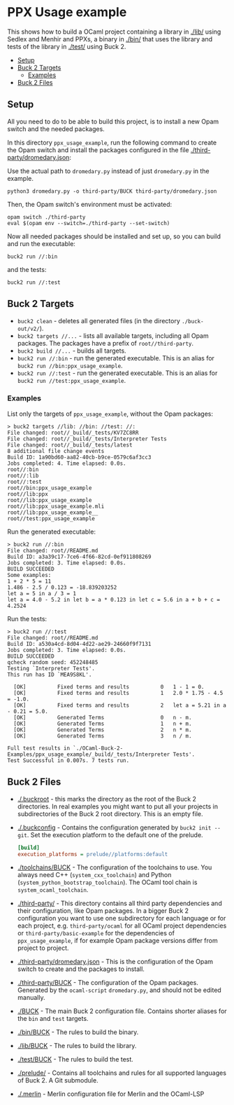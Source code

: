 # PPX Usage example

This shows how to build a OCaml project containing a library in [./lib/](./lib/) using Sedlex and Menhir and PPXs, a binary in [./bin/](./bin/) that uses the library and tests of the library in [./test/](./test/) using Buck 2.

- [Setup](#setup)
- [Buck 2 Targets](#buck-2-targets)
  - [Examples](#examples)
- [Buck 2 Files](#buck-2-files)

## Setup

All you need to do to be able to build this project, is to install a new Opam switch and the needed packages.

In this directory `ppx_usage_example`, run the following command to create the Opam switch and install the packages configured in the file [./third-party/dromedary.json](./third-party/dromedary.json):

Use the actual path to `dromedary.py` instead of just `dromedary.py` in the example.

```text
python3 dromedary.py -o third-party/BUCK third-party/dromedary.json
```

Then, the Opam switch's environment must be activated:

```text
opam switch ./third-party
eval $(opam env --switch=./third-party --set-switch)
```

Now all needed packages should be installed and set up, so you can build and run the executable:

```text
buck2 run //:bin
```

and the tests:

```text
buck2 run //:test
```

## Buck 2 Targets

- `buck2 clean` - deletes all generated files (in the directory `./buck-out/v2/`).
- `buck2 targets //...` - lists all available targets, including all Opam packages. The packages have a prefix of `root//third-party`.
- `buck2 build //...` - builds all targets.
- `buck2 run //:bin` - run the generated executable. This is an alias for `buck2 run //bin:ppx_usage_example`.
- `buck2 run //:test` - run the generated executable. This is an alias for `buck2 run //test:ppx_usage_example`.

### Examples

List only the targets of `ppx_usage_example`, without the Opam packages:

```text
> buck2 targets //lib: //bin: //test: //:
File changed: root//_build/_tests/KV7ZC8RR
File changed: root//_build/_tests/Interpreter Tests
File changed: root//_build/_tests/latest
8 additional file change events
Build ID: 1a90bd60-aa82-40cb-b9ce-0579c6af3cc3
Jobs completed: 4. Time elapsed: 0.0s.
root//:bin
root//:lib
root//:test
root//bin:ppx_usage_example
root//lib:ppx
root//lib:ppx_usage_example
root//lib:ppx_usage_example.mli
root//lib:ppx_usage_example__
root//test:ppx_usage_example
```

Run the generated executable:

```text
> buck2 run //:bin
File changed: root//README.md
Build ID: a3a39c17-7ce6-4f66-82cd-0ef911808269
Jobs completed: 3. Time elapsed: 0.0s.
BUILD SUCCEEDED
Some examples:
1 + 2 * 5 = 11
1.486 - 2.5 / 0.123 = -18.839203252
let a = 5 in a / 3 = 1
let a = 4.0 - 5.2 in let b = a * 0.123 in let c = 5.6 in a + b + c = 4.2524
```

Run the tests:

```text
> buck2 run //:test
File changed: root//README.md
Build ID: a530a4cd-8d04-4d22-ae29-24660f9f7131
Jobs completed: 3. Time elapsed: 0.0s.
BUILD SUCCEEDED
qcheck random seed: 452248485
Testing `Interpreter Tests'.
This run has ID `MEA9S8KL'.

  [OK]          Fixed terms and results          0   1 - 1 = 0.
  [OK]          Fixed terms and results          1   2.0 * 1.75 - 4.5 = -1.0.
  [OK]          Fixed terms and results          2   let a = 5.21 in a - 0.21 = 5.0.
  [OK]          Generated Terms                  0   n - m.
  [OK]          Generated Terms                  1   n + m.
  [OK]          Generated Terms                  2   n * m.
  [OK]          Generated Terms                  3   n / m.

Full test results in `./OCaml-Buck-2-Examples/ppx_usage_example/_build/_tests/Interpreter Tests'.
Test Successful in 0.007s. 7 tests run.
```

## Buck 2 Files

- [./.buckroot](./.buckroot) - this marks the directory as the root of the Buck 2 directories. In real examples you might want to put all your projects in subdirectories of the Buck 2 root directory. This is an empty file.
- [./.buckconfig](./.buckconfig) - Contains the configuration generated by `buck2 init --git`. Set the execution platform to the default one of the prelude.

  ```ini
  [build]
  execution_platforms = prelude//platforms:default
  ```

- [./toolchains/BUCK](./toolchains/BUCK) - The configuration of the toolchains to use. You always need C++ (`system_cxx_toolchain`) and  Python (`system_python_bootstrap_toolchain`). The OCaml tool chain is `system_ocaml_toolchain`.
- [./third-party/](./third-party/) - This directory contains all third party dependencies and their configuration, like Opam packages. In a bigger Buck 2 configuration you want to use one subdirectory for each language or for each project, e.g. `third-party/ocaml` for all OCaml project dependencies or `third-party/basic-example` for the dependencies of `ppx_usage_example`, if for example Opam package versions differ from project to project.
- [./third-party/dromedary.json](./third-party/dromedary.json) - This is the configuration of the Opam switch to create and the packages to install.
- [./third-party/BUCK](./third-party/BUCK) - The configuration of the Opam packages. Generated by the `ocaml-script` `dromedary.py`, and should not be edited manually.
- [./BUCK](./BUCK) - The main Buck 2 configuration file. Contains shorter aliases for the `bin` and `test` targets.
- [./bin/BUCK](./bin/BUCK) - The rules to build the binary.
- [./lib/BUCK](./lib/BUCK) - The rules to build the library.
- [./test/BUCK](./test/BUCK) - The rules to build the test.
- [./prelude/](./prelude/) - Contains all toolchains and rules for all supported languages of Buck 2. A Git submodule.
- [./.merlin](./.merlin) - Merlin configuration file for Merlin and the OCaml-LSP
